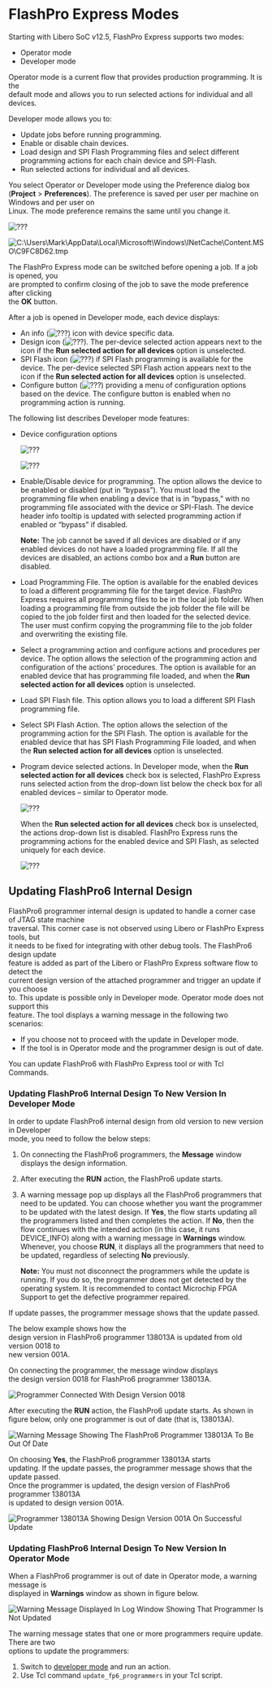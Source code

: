 # FlashPro Express Modes

Starting with Libero SoC v12.5, FlashPro Express supports two modes:

-   Operator mode
-   Developer mode

Operator mode is a current flow that provides production programming. It is the<br /> default mode and allows you to run selected actions for individual and all devices.

Developer mode allows you to:

-   Update jobs before running programming.
-   Enable or disable chain devices.
-   Load design and SPI Flash Programming files and select different programming actions for each chain device and SPI-Flash.
-   Run selected actions for individual and all devices.

You select Operator or Developer mode using the Preference dialog box \(**Project** &gt; **Preferences**\). The preference is saved per user per machine on Windows and per user on<br /> Linux. The mode preference remains the same until you change it.

![???](GUID-B99DE163-B677-466C-A56B-5388A7082697-low.png "FlashPro Express Mode Preference Dialog (Windows)")

![C:\Users\Mark\AppData\Local\Microsoft\Windows\INetCache\Content.MSO\C9FC8D62.tmp](GUID-3A9195CB-C020-4DC1-AA4A-19A59EEEEA26-low.png "FlashPro Express Mode Preference Dialog (Linux)")

The FlashPro Express mode can be switched before opening a job. If a job is opened, you<br /> are prompted to confirm closing of the job to save the mode preference after clicking<br /> the **OK** button.

After a job is opened in Developer mode, each device displays:

-   An info \(![???](GUID-3BD6BACD-B26C-4D25-9411-06ADE993BCB2-low.png)\) icon with device specific data.
-   Design icon \(![???](GUID-6E940A25-9903-4023-9C91-3F7647D3DB6F-low.png)\). The per-device selected action appears next to the icon if the **Run selected action for all devices** option is unselected.
-   SPI Flash icon \(![???](GUID-6E940A25-9903-4023-9C91-3F7647D3DB6F-low.png)\) if SPI Flash programming is available for the device. The per-device selected SPI Flash action appears next to the icon if the **Run selected action for all devices** option is unselected.
-   Configure button \(![???](GUID-B868F5D8-7714-482E-9188-FD985F5AFEE6-low.png)\) providing a menu of configuration options based on the device. The configure button is enabled when no programming action is running.

The following list describes Developer mode features:

-   Device configuration options

    ![???](GUID-AD515300-051E-4D10-873C-2CD5C5B4FB54-low.png "Device Options to Program Design")

    ![???](GUID-F99A08A0-4509-459A-B34D-A5CA143E2A19-low.png "Device Options to Program Design and SPI Flash")

-   Enable/Disable device for programming. The option allows the device to be enabled or disabled \(put in “bypass”\). You must load the programming file when enabling a device that is in “bypass,” with no programming file associated with the device or SPI-Flash. The device header info tooltip is updated with selected programming action if enabled or “bypass” if disabled.

    **Note:** The job cannot be saved if all devices are disabled or if any enabled devices do not have a loaded programming file. If all the devices are disabled, an actions combo box and a **Run** button are disabled.

-   Load Programming File. The option is available for the enabled devices to load a different programming file for the target device. FlashPro Express requires all programming files to be in the local job folder. When loading a programming file from outside the job folder the file will be copied to the job folder first and then loaded for the selected device. The user must confirm copying the programming file to the job folder and overwriting the existing file.
-   Select a programming action and configure actions and procedures per device. The option allows the selection of the programming action and configuration of the actions’ procedures. The option is available for an enabled device that has programming file loaded, and when the **Run selected action for all devices** option is unselected.
-   Load SPI Flash file. This option allows you to load a different SPI Flash programming file.
-   Select SPI Flash Action. The option allows the selection of the programming action for the SPI Flash. The option is available for the enabled device that has SPI Flash Programming File loaded, and when the **Run selected action for all devices** option is unselected.
-   Program device selected actions. In Developer mode, when the **Run selected action for all devices** check box is selected, FlashPro Express runs selected action from the drop-down list below the check box for all enabled devices – similar to Operator mode.

    ![???](GUID-972BF30D-8357-40B3-A44E-4B555B758D81-low.png "Run One Action for All Chain Devices")

    When the **Run selected action for all devices** check box is unselected, the actions drop-down list is disabled. FlashPro Express runs the programming actions for the enabled device and SPI Flash, as selected uniquely for each device.

    ![???](GUID-2E600778-AB6E-4BC0-A502-461393DF8F5A-low.png "Run Device Selected Actions")


## Updating FlashPro6 Internal Design

FlashPro6 programmer internal design is updated to handle a corner case of JTAG state machine<br /> traversal. This corner case is not observed using Libero or FlashPro Express tools, but<br /> it needs to be fixed for integrating with other debug tools. The FlashPro6 design update<br /> feature is added as part of the Libero or FlashPro Express software flow to detect the<br /> current design version of the attached programmer and trigger an update if you choose<br /> to. This update is possible only in Developer mode. Operator mode does not support this<br /> feature. The tool displays a warning message in the following two scenarios:

-   If you choose not to proceed with the update in Developer mode.
-   If the tool is in Operator mode and the programmer design is out of date.

You can update FlashPro6 with FlashPro Express tool or with Tcl Commands.

### Updating FlashPro6 Internal Design To New Version In Developer Mode

In order to update FlashPro6 internal design from old version to new version in Developer<br /> mode, you need to follow the below steps:

1.  On connecting the FlashPro6 programmers, the **Message** window displays the design information.
2.  After executing the **RUN** action, the FlashPro6 update starts.
3.  A warning message pop up displays all the FlashPro6 programmers that need to be updated. You can choose whether you want the programmer to be updated with the latest design. If **Yes**, the flow starts updating all the programmers listed and then completes the action. If **No**, then the flow continues with the intended action \(in this case, it runs DEVICE\_INFO\) along with a warning message in **Warnings** window. Whenever, you choose **RUN**, it displays all the programmers that need to be updated, regardless of selecting **No** previously.

    **Note:** You must not disconnect the programmers while the update is running. If you do so, the programmer does not get detected by the operating system. It is recommended to contact Microchip FPGA Support to get the defective programmer repaired.


If update passes, the programmer message shows that the update passed.

The below example shows how the<br /> design version in FlashPro6 programmer 138013A is updated from old version 0018 to<br /> new version 001A.

On connecting the programmer, the message window displays<br /> the design version 0018 for FlashPro6 programmer 138013A.

![](GUID-C7A5D974-618B-4F95-8B6E-960F4A3C6D66-low.png "Programmer Connected With Design Version 0018")

After executing the **RUN** action, the FlashPro6 update starts. As shown in figure below, only one programmer is out of date \(that is, 138013A\).

![](GUID-46170E23-9922-4711-9627-A53055A332B2-low.png "Warning Message Showing The FlashPro6 Programmer 138013A To Be Out Of Date")

On choosing **Yes**, the FlashPro6 programmer 138013A starts<br /> updating. If the update passes, the programmer message shows that the update passed.<br /> Once the programmer is updated, the design version of FlashPro6 programmer 138013A<br /> is updated to design version 001A.

![](GUID-ABAC4517-BA80-46E0-A147-90F37F071B26-low.png "Programmer 138013A Showing Design Version 001A On Successful Update")

### Updating FlashPro6 Internal Design To New Version In Operator Mode

When a FlashPro6 programmer is out of date in Operator mode, a warning message is<br /> displayed in **Warnings** window as shown in figure below.

![](GUID-FC3C4FBC-F871-4757-B2DF-F40E56591AC9-low.png "Warning Message Displayed In Log Window Showing That Programmer Is Not Updated")

The warning message states that one or more programmers require update. There are two<br /> options to update the programmers:

1.  Switch to [developer mode](GUID-024D7BED-D3D5-4589-B215-2EDE1EC0E425.md#) and run an action.
2.  Use Tcl command `update_fp6_programmers` in your Tcl script.

<br />

